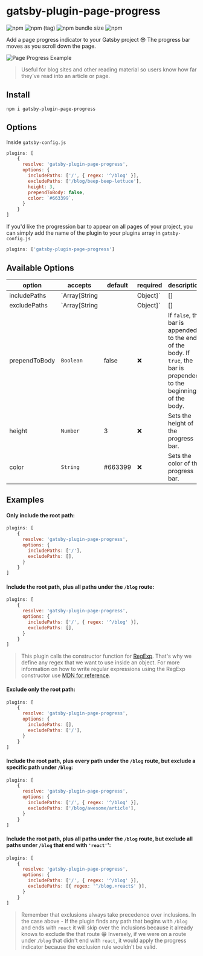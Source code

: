 # gatsby-plugin-page-progress

![npm](https://img.shields.io/npm/v/gatsby-plugin-page-progress.svg?color=green)
![npm (tag)](https://img.shields.io/npm/v/gatsby-plugin-page-progress/beta.svg?color=blue)
![npm bundle size](https://img.shields.io/bundlephobia/min/gatsby-plugin-page-progress.svg)
![npm](https://img.shields.io/npm/dt/gatsby-plugin-page-progress.svg)

Add a page progress indicator to your Gatsby project 😎
The progress bar moves as you scroll down the page.

![Page Progress Example](https://i.imgur.com/N1jdBST.gif)

> Useful for blog sites and other reading material so users know how far they've read into an article or page.

## Install
`npm i gatsby-plugin-page-progress`

## Options

Inside `gatsby-config.js`

```js
plugins: [
    {
      resolve: 'gatsby-plugin-page-progress',
      options: {
        includePaths: ['/', { regex: '^/blog' }],
        excludePaths: ['/blog/beep-beep-lettuce'],
        height: 3,
        prependToBody: false,
        color: `#663399`,
      }
    }
]
```

If you'd like the progression bar to appear on all pages of your project,
you can simply add the name of the plugin to your plugins array in `gatsby-config.js`

```js
plugins: ['gatsby-plugin-page-progress']
```

## Available Options

| option        | accepts                   | default | required | description                                                                                                                                                                                                                                         |
|---------------|---------------------------|---------|----------|-----------------------------------------------------------------------------------------------------------------------------------------------------------------------------------------------------------------------------------------------------|
| includePaths  | `Array[String || Object]` | []      | ❌        | Supports multiple paths. This option enables the plugin to include an array of paths. You can use regex to include multiple paths to include. __See examples below__                                                                                |
| excludePaths  | `Array[String || Object]`  | []      | ❌        | Supports multiple paths. This option enables the plugin to exclude an array of paths. You can use regex to include multiple paths to exclude. Defining paths to exclude will take precedence over `includePath` definitions. __See examples below__ |
| prependToBody | `Boolean`                 | false   | ❌        | If `false`, the bar is appended to the end of the body. If `true`, the bar is prepended to the beginning of the body.                                                                                                                               |
| height        | `Number`                  | 3       | ❌        | Sets the height of the progress bar.                                                                                                                                                                                                                |
| color         | `String`                  | #663399 | ❌        | Sets the color of the progress bar.                                                                                                                                                                                                                 |

## Examples

#### Only include the root path:

```js
plugins: [
    {
      resolve: 'gatsby-plugin-page-progress',
      options: {
        includePaths: ['/'],
        excludePaths: [],
      }
    }
]
```

#### Include the root path, plus all paths under the `/blog` route:

```js
plugins: [
    {
      resolve: 'gatsby-plugin-page-progress',
      options: {
        includePaths: ['/', { regex: '^/blog' }],
        excludePaths: [],
      }
    }
]
```

> This plugin calls the constructor function for [RegExp](https://developer.mozilla.org/en-US/docs/Web/JavaScript/Guide/Regular_Expressions#Creating_a_regular_expression). That's why we define any regex that we want to use inside an object. For more information on how to write regular expressions using the RegExp constructor use [MDN for reference](https://developer.mozilla.org/en-US/docs/Web/JavaScript/Reference/Global_Objects/RegExp#Description).

#### Exclude only the root path:

```js
plugins: [
    {
      resolve: 'gatsby-plugin-page-progress',
      options: {
        includePaths: [],
        excludePaths: ['/'],
      }
    }
]
```

#### Include the root path, plus every path under the `/blog` route, but exclude a specific path under `/blog`:

```js
plugins: [
    {
      resolve: 'gatsby-plugin-page-progress',
      options: {
        includePaths: ['/', { regex: '^/blog' }],
        excludePaths: ['/blog/awesome/article'],
      }
    }
]
```

#### Include the root path, plus all paths under the `/blog` route, but exclude all paths under `/blog` that end with `'react'`':

```js
plugins: [
    {
      resolve: 'gatsby-plugin-page-progress',
      options: {
        includePaths: ['/', { regex: '^/blog' }],
        excludePaths: [{ regex: '^/blog.+react$' }],
      }
    }
]
```

> Remember that exclusions always take precedence over inclusions. In the case above - If the plugin finds any path that begins with `/blog` and ends with `react` it will skip over the inclusions because it already knows to exclude the that route 😁 Inversely, if we were on a route under `/blog` that didn't end with `react`, it would apply the progress indicator because the exclusion rule wouldn't be valid.
